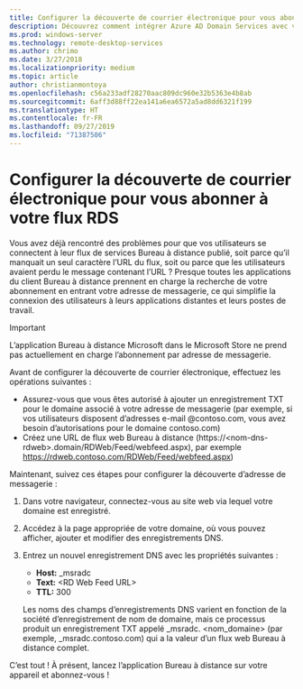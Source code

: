 ```yaml
---
title: Configurer la découverte de courrier électronique pour vous abonner à votre flux RDS
description: Découvrez comment intégrer Azure AD Domain Services avec votre déploiement des services Bureau à distance.
ms.prod: windows-server
ms.technology: remote-desktop-services
ms.author: chrimo
ms.date: 3/27/2018
ms.localizationpriority: medium
ms.topic: article
author: christianmontoya
ms.openlocfilehash: c56a233adf28270aac809dc960e32b5363e4b8ab
ms.sourcegitcommit: 6aff3d88ff22ea141a6ea6572a5ad8dd6321f199
ms.translationtype: HT
ms.contentlocale: fr-FR
ms.lasthandoff: 09/27/2019
ms.locfileid: "71387506"
---
```

# <a name="set-up-email-discovery-to-subscribe-to-your-rds-feed"></a>Configurer la découverte de courrier électronique pour vous abonner à votre flux RDS

Vous avez déjà rencontré des problèmes pour que vos utilisateurs se connectent à leur flux de services Bureau à distance publié, soit parce qu’il manquait un seul caractère l’URL du flux, soit ou parce que les utilisateurs avaient perdu le message contenant l’URL ? Presque toutes les applications du client Bureau à distance prennent en charge la recherche de votre abonnement en entrant votre adresse de messagerie, ce qui simplifie la connexion des utilisateurs à leurs applications distantes et leurs postes de travail.

>[!IMPORTANT]
>L’application Bureau à distance Microsoft dans le Microsoft Store ne prend pas actuellement en charge l’abonnement par adresse de messagerie.

Avant de configurer la découverte de courrier électronique, effectuez les opérations suivantes :

- Assurez-vous que vous êtes autorisé à ajouter un enregistrement TXT pour le domaine associé à votre adresse de messagerie (par exemple, si vos utilisateurs disposent d’adresses e-mail @contoso.com, vous avez besoin d’autorisations pour le domaine contoso.com)
- Créez une URL de flux web Bureau à distance (https://\<nom-dns-rdweb\>.domain/RDWeb/Feed/webfeed.aspx), par exemple https://rdweb.contoso.com/RDWeb/Feed/webfeed.aspx)

Maintenant, suivez ces étapes pour configurer la découverte d’adresse de messagerie :

1. Dans votre navigateur, connectez-vous au site web via lequel votre domaine est enregistré.
2. Accédez à la page appropriée de votre domaine, où vous pouvez afficher, ajouter et modifier des enregistrements DNS.
3. Entrez un nouvel enregistrement DNS avec les propriétés suivantes :
   - **Host:** _msradc
   - **Text:** \<RD Web Feed URL\>
   - **TTL:** 300

   Les noms des champs d’enregistrements DNS varient en fonction de la société d’enregistrement de nom de domaine, mais ce processus produit un enregistrement TXT appelé _msradc. \<nom_domaine\> (par exemple, _msradc.contoso.com) qui a la valeur d’un flux web Bureau à distance complet.

C’est tout ! À présent, lancez l’application Bureau à distance sur votre appareil et abonnez-vous !